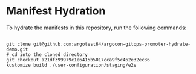 
# Manifest Hydration

To hydrate the manifests in this repository, run the following commands:

```shell

git clone git@github.com:argotest64/argocon-gitops-promoter-hydrate-demo.git
# cd into the cloned directory
git checkout a21df399979c1e6415b5017cca9f5c462e32ec36
kustomize build ./user-configuration/staging/e2e
```